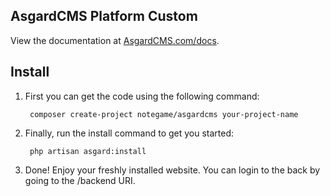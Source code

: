 ## AsgardCMS Platform Custom

View the documentation at [AsgardCMS.com/docs](http://asgardcms.com/docs/).

## Install

1. First you can get the code using the following command: 

        composer create-project notegame/asgardcms your-project-name
	
2. Finally, run the install command to get you started:

        php artisan asgard:install

3. Done! Enjoy your freshly installed website. You can login to the back by going to the /backend URI.


